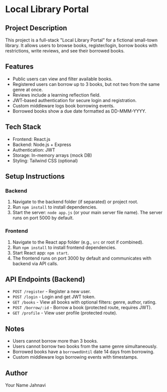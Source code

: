 # Local Library Portal

## Project Description

This project is a full-stack "Local Library Portal" for a fictional small-town library. It allows users to browse books, register/login, borrow books with restrictions, write reviews, and see their borrowed books.

## Features

- Public users can view and filter available books.
- Registered users can borrow up to 3 books, but not two from the same genre at once.
- Reviews include a learning reflection field.
- JWT-based authentication for secure login and registration.
- Custom middleware logs book borrowing events.
- Borrowed books show a due date formatted as DD-MMM-YYYY.

## Tech Stack

- Frontend: React.js
- Backend: Node.js + Express
- Authentication: JWT
- Storage: In-memory arrays (mock DB)
- Styling: Tailwind CSS (optional)

## Setup Instructions

### Backend

1. Navigate to the backend folder (if separated) or project root.
2. Run `npm install` to install dependencies.
3. Start the server: `node app.js` (or your main server file name). The server runs on port 5000 by default.

### Frontend

1. Navigate to the React app folder (e.g., `src` or root if combined).
2. Run `npm install` to install frontend dependencies.
3. Start React app: `npm start`.
4. The frontend runs on port 3000 by default and communicates with backend via API calls.

## API Endpoints (Backend)

- `POST /register` - Register a new user.
- `POST /login` - Login and get JWT token.
- `GET /books` - View all books with optional filters: genre, author, rating.
- `POST /borrow/:id` - Borrow a book (protected route, requires JWT).
- `GET /profile` - View user profile (protected route).

## Notes

- Users cannot borrow more than 3 books.
- Users cannot borrow two books from the same genre simultaneously.
- Borrowed books have a `borrowedUntil` date 14 days from borrowing.
- Custom middleware logs borrowing events with timestamps.

## Author

Your Name
Jahnavi
